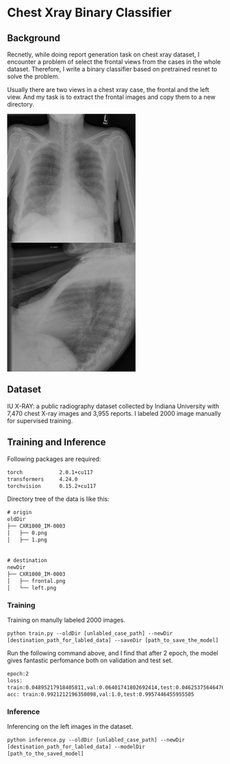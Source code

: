 # Chest Xray Binary Classifier

## Background
Recnetly, while doing report generation task on chest xray dataset, I encounter a problem of select the frontal views from the cases in the whole dataset.
Therefore, I write a binary classifier based on pretrained resnet to solve the problem.

Usually there are two views in a chest xray case, the frontal and the left view. And my task is to extract the frontal images and copy them to a new directory.

<img src="./demo_img/frontal.png" width = "300" height = "300" alt="frontal" align=center />
<img src="./demo_img/left.png" width = "300" height = "300" alt="frontal" align=center />


## Dataset
IU X-RAY: a public radiography dataset collected by Indiana University with 7,470 chest X-ray images and 3,955 reports.
I labeled 2000 image manually for supervised training.

## Training and Inference

Following packages are required:
```text
torch            2.0.1+cu117
transformers     4.24.0
torchvision      0.15.2+cu117
```

Directory tree of the data is like this:
```text
# origin
oldDir
├── CXR1000_IM-0003
│   ├── 0.png
│   ├── 1.png


# destination
newDir
├── CXR1000_IM-0003
│   ├── frontal.png
│   └── left.png

```

### Training

Training on manully labeled 2000 images.

```shell
python train.py --oldDir [unlabled_case_path] --newDir [destination_path_for_labled_data] --saveDir [path_to_save_the_model]
```
Run the following command above, and I find that after 2 epoch, the model gives fantastic perfomance both on validation and test set.

```text
epoch:2
loss: train:0.04895217918405811,val:0.06401741802692414,test:0.046253756464769445
acc: train:0.9921212196350098,val:1.0,test:0.9957446455955505
```

### Inference

Inferencing on the left images in the dataset.

```shell
python inference.py --oldDir [unlabled_case_path] --newDir [destination_path_for_labled_data] --modelDir [path_to_the_saved_model]
```

